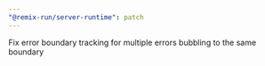 ```yaml
---
"@remix-run/server-runtime": patch
---
```


Fix error boundary tracking for multiple errors bubbling to the same boundary
